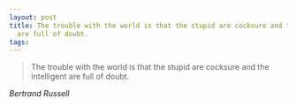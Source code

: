 ```yaml
---
layout: post
title: The trouble with the world is that the stupid are cocksure and the intelligent
  are full of doubt.
tags: 
---
```

> The trouble with the world is that the stupid are cocksure and the intelligent are full of doubt.

<cite>Bertrand Russell</cite>

